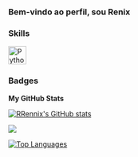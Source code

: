 ### Bem-vindo ao perfil, sou Renix
### Skills

<p align="left">
<a href="https://www.python.org/" target="_blank" rel="noreferrer"><img src="https://raw.githubusercontent.com/danielcranney/readme-generator/main/public/icons/skills/python-colored.svg" width="36" height="36" alt="Python" /></a>
</p>

### Badges

<b>My GitHub Stats</b>

<a href="http://www.github.com/RRennix"><img src="https://github-readme-stats.vercel.app/api?username=RRennix&show_icons=true&hide=&count_private=true&title_color=84cc16&text_color=ffffff&icon_color=84cc16&bg_color=1c1917&hide_border=true&show_icons=true" alt="RRennix's GitHub stats" /></a>

<a href="http://www.github.com/RRennix"><img src="https://github-readme-streak-stats.herokuapp.com/?user=RRennix&stroke=ffffff&background=1c1917&ring=84cc16&fire=84cc16&currStreakNum=ffffff&currStreakLabel=84cc16&sideNums=ffffff&sideLabels=ffffff&dates=ffffff&hide_border=true" /></a>

<a href="https://github.com/RRennix" align="left"><img src="https://github-readme-stats.vercel.app/api/top-langs/?username=RRennix&langs_count=10&title_color=84cc16&text_color=ffffff&icon_color=84cc16&bg_color=1c1917&hide_border=true&locale=en&custom_title=Top%20%Languages" alt="Top Languages" /></a>
